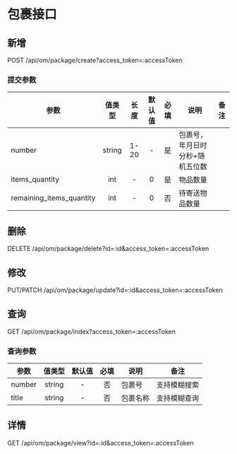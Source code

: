 包裹接口
========

## 新增
POST /api/om/package/create?access_token=:accessToken

### <span id="params">提交参数</span>
| 参数 | 值类型 | 长度 | 默认值 | 必填 | 说明 | 备注 |
| --- | :---: | :---: | :---: | :---: | --- | --- |
| number | string | 1-20 | - | 是 | 包裹号，年月日时分秒+随机五位数 | |
| items_quantity | int | - | 0 | 是 | 物品数量 | |
| remaining_items_quantity | int | - | 0 | 否 | 待寄送物品数量 |  |

## 删除
DELETE /api/om/package/delete?id=:id&access_token=:accessToken

## 修改
PUT/PATCH /api/om/package/update?id=:id&access_token=:accessToken

## 查询
GET /api/om/package/index?access_token=:accessToken

### 查询参数
| 参数 | 值类型 | 默认值 | 必填 | 说明 | 备注 |
| --- | :---: | :---: | :---: | --- | --- |
| number | string | - | 否 | 包裹号 | 支持模糊搜索 |
| title | string | - | 否 | 包裹名称 | 支持模糊查询 |

## 详情
GET /api/om/package/view?id=:id&access_token=:accessToken
